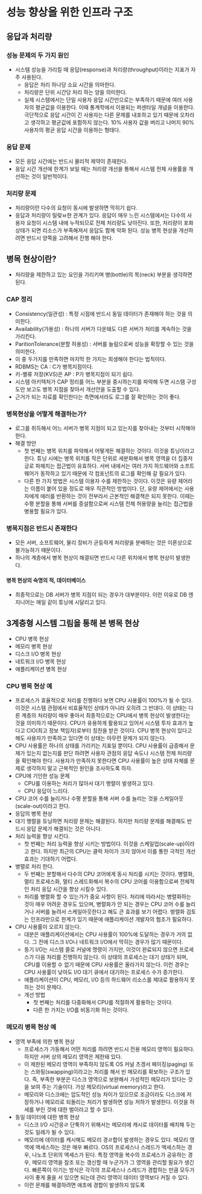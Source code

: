 
# 성능 향상을 위한 인프라 구조

## 응답과 처리량

### 성능 문제의 두 가지 원인
- 시스템 성능을 가리킬 때 응답(response)과 처리량(throughput)이라는 지표가 자주 사용된다.
  - 응답은 처리 하나당 소요 시간을 의마한다.
  - 처리량은 단위 시간당 처리 하는 양을 의미한다.
  - 실제 시스템에서는 단일 사용자 응답 시간만으로는 부족하기 때문에 여러 사용자의 평균값을 이용한다. 이때 통계학에서 이용되는 퍼센타일 개념을 이용한다. 극단적으로 응답 시간이 긴 사용자는 다른 문제를 내포하고 있기 때문에 오차라고 생각하고 평균값에 포함하지 않는다. 10% 사용자 값을 버리고 나머지 90% 사용자의 평균 응답 시간을 이용하는 형태다.

### 응답 문제
- 모든 응답 시간에는 반드시 물리적 제약이 존재한다.
- 응답 시간 개선에 한계가 보일 때는 처리량 개선을 통해서 시스템 전체 사용률을 개선하는 것이 일반적이다.

### 처리량 문제
- 처리량이란 다수의 요청이 동시에 발생하면 막히기 쉽다.
- 응답과 처리량이 밀렂ㅂ한 관계가 있다. 응답이 매우 느린 시스템에서는 다수의 사용자 요청이 시스템 내에 누적되므로 전체 처리량도 낮아진다. 또한, 처리량이 포화 상태가 되면 리소스가 부족해져서 응답도 함께 악화 된다. 성능 병목 현상을 개선하려면 반드시 양쪽을 고려해서 진행 해야 한다.

## 병목 현상이란?
- 처리량을 제한하고 있는 요인을 가리키며 병(bottle)의 목(neck) 부분을 생각하면 된다.

### CAP 정리
- Consistency(일관성) : 특정 시점에 반드시 동일 데이터가 존재해야 하는 것을 의미한다.
- Availability(가용성) : 하나의 서버가 다운돼도 다른 서버가 처리를 계속하는 것을 가리킨다.
- ParitionTolerance(분할 허용성) : 서버를 늘림으로써 성능을 확장할 수 있는 것을 의미한다.
- 이 중 두가지를 만족하면 마지막 한 가지는 희생해야 한다는 법칙이다.
- RDBMS는 CA : C가 병목지점이다.
- 키-벨류 저장(KVS)은 AP : P가 병목지점이 되기 쉽다.
- 시스템 아키텍처가 CAP 정리를 어느 부분을 중시하는지를 파악해 두면 시스템 구성도만 보고도 병목 지점을 찾아서 개선안을 도출할 수 있다.
- 근거가 되는 자료를 확인한다는 측면에서라도 로그를 잘 확인하는 것이 좋다.

### 병목현상을 어떻게 해결하는가?
- 로그를 취득해서 어느 서버가 병목 지점이 되고 있는지를 찾아내는 것부터 시작해야 한다.
- 해결 방안
  - 첫 번째는 병목 위치를 파악해서 어떻게든 해결하는 것이다. 이것을 튜닝이라고 한다. 튜닝 시에는 병목 위치를 작은 단위로 세분화해서 병목 영역을 더 집중저긍로 파헤치는 접근법이 유효하다. 서버 내에서는 여러 가지 하드웨어와 소프트웨어가 동작하고 있기 때문에 각 컴포넌트의 로그를 확인해 갈 필요가 있다.
  - 다른 한 가지 방법은 시스템 이용자 수를 제한하는 것이다. 이것은 유량 제어라는 이름이 붙어 있을 정도로 매우 직관적인 방법이다. 단, 유량 제어에서는 사용자에게 에러를 반환하는 것이 전부라서 근본적인 해결책은 되지 못한다. 이때는 수평 분할을 통해 서버를 증설함으로써 시스템 전체 허용량을 늘리는 접근법을 병용할 필요가 있다.

### 병목지점은 반드시 존재한다
- 모든 서버, 소프트웨어, 물리 장비가 균등하게 처리량을 분배하는 것은 이론상으로 불가능하기 때문이다.
- 하나의 계층에서 병목 현상이 해결되면 반드시 다른 위치에서 병목 현상이 발생한다.

#### 병목 현상의 숙명의 적, 데이터베이스
- 최종적으로는 DB 서버가 병목 지점이 되는 경우가 대부분이다. 이런 이유로 DB 엔지니어는 매일 같이 튜닝에 시달리고 있다.

## 3계층형 시스템 그림을 통해 본 병목 현상
- CPU 병목 현상
- 메모리 병목 현상
- 디스크 I/O 병목 현상
- 네트워크 I/O 병목 현상
- 애플리케이션 병목 현상

### CPU 병목 현상 예
- 프로세스가 효율적으로 처리를 진행하다 보면 CPU 사용률이 100%가 될 수 있다. 이것은 시스템 관점에서 비효율적인 상태가 아니라 오히려 그 반대다. 이 상태는 다른 계층의 처리량이 매우 좋아서 최종적으로는 CPU에서 병목 현상이 발생한다는 것을 의미하기 때문이다. CPU가 유용하게 활용되고 있어서 시스템 투자 효과가 높다고 CIO(최고 정보 책임자)로부터 칭찬을 받은 것이다. CPU 병목 현상이 있다고 해도 사용자가 만족하고 있다면 이 상태는 아무런 문제가 되지 않는다.
- CPU 사용률은 하나의 상태를 가리키는 지표일 뿐이다. CPU 사용률이 급증해서 문제가 있는지 없는지를 판단 하려면 사용자 관점의 응답 속도나 시스템 전체 처리량을 확인해야 한다. 사용자가 만족하지 못한다면 CPU 사용률이 높은 상태 자체를 문제로 생각하지 말고 근복적인 원인을 조사하도록 하자.
- CPU에 기인한 성능 문제
  - CPU를 이용하는 처리가 많아서  대기 행렬이 발생하고 있다.
  - CPU 응답이 느리다.
- CPU 코어 수를 늘리거나 수평 분할을 통해 서버 수를 늘리는 것을 스케일아웃(scale-out)이라고 한다.
- 응답의 병목 현상
 - 대기 행렬을 듀닝하면 처리량 문제는 해결된다. 하지만 처리량 문제를 해결해도 반드시 응답 문제가 해결되는 것은 아니다.
- 처리 능력을 향상 시킨다. 
  - 첫 번째는 처리 능력을 향상 시키는 방법이다. 이것을 스케일업(scale-up)이라고 한다. 하지만 최근의 CPU는 클럭 차이가 크지 않아서 이를 통한 극적인 개선 효과는 기대하기 어렵다.
- 병렬로 처리 한다.
  - 두 번째는 분할해서 다수의 CPU 코어에게 동시 처리를 시키는 것이다. 병렬화, 멀티 프로세스화, 멀티 스레드화해서 복수의 CPU 코어를 이용함으로써 전체적인 처리 응답 시간을 향상 시킬수 있다.
  - 처리를 병렬화 할 수 있는가가 중요 사항이 된다. 처리에 따라서는 병렬화하는 것이 매우 어려운 경우도 있으며, 병렬화가 안 되는 경우는 CPU 코어 수를 늘리거나 서버를 늘려서 스케일아웃한다고 해도 큰 효과를 보기 어렵다. 벙렬화 검토는 인프라만으로 한계가 있기 때문에 애플리케이션 개발자의 협조가 필요하다.
- CPU 사용률이 오르지 않는다.
  - 대분은 애플리케이션에서는 CPU 사용률이 100%에 도달하는 경우가 거의 없다. 그 전에 디스크 I/O나 네트워크 I/O에서 막히는 경우가 많기 때문이다.
  - 동기 I/O는 시스템 콜로 커널에 명령이 가지만, 이것이 완료되지 않으면 프로세스가 다음 처리를 진행하지 않는다. 이 상태의 프로세스는 대기 상태가 되며, CPU를 이용할 수 없기 때문에 CPU 사용률은 올라가지 않는다. 이런 경우는 CPU 사용률이 낮아도 I/O 대기 큐에서 대기하는 프로세스 수가 증가한다.
  - 애플리케이션이 CPU, 메모리, I/O 등의 하드웨어 리소스를 제대로 활용하지 못하는 것이 문제다.
  - 개선 방법
    - 첫 번째는 처리를 다중화해서 CPU를 적절하게 활용하는 것이다.
    - 다른 한 가지는 I/O를 비동기화 하는 것이다.

### 메모리 병목 현상 예
- 영역 부족에 의한 병목 현상
  - 프로세스가 가동해서 어떤 처리를 하려면 반드시 전용 메모리 영역이 필요하다. 하지만 서버 상의 메모리 영역은 제한돼 있다.
  - 이 제한된 메모리 영역이 부족하지 않도록 OS 커널 츠겡서 페이징(paging) 또는 스와핑(swapping)이라고는 처리를 해서 빈 메모리를 확보하는 구조가 있다. 즉, 부족한 부분은 디스크 영역으로 보완해서 가성적인 메모리가 있다는 것을 보여 주는 기술이다. 가상 메모리(virtual memory)라고 한다.
  - 메모리와 디스크에는 압도적인 성능 차이가 있으므로 조금이라도 디스크에 저장하거나 메모리로 되돌리는 처리가 발생하면 성능 저하가 발생한다. 이것을 허세를 부린 것에 대한 벌이라고 할 수 있다.
- 동일 데이터에 대한 병목 현상
  - 디스크 I/O 시간응ㄹ 단툭하기 위해서는 메모리에 캐시로 데이터를 배치해 두는 것도 일례가 될 수 있다.
  - 메모리에 데이터를 캐시해도 메모리 경ㄹ합이 발생하는 경우도 있다. 메모리 영역에 액세스하는 것은 매우 빠르다. OS의 프로세스나 스레드가 액세스하는 경우, 나노초 단위의 액세스가 된다. 특정 영역을 복수의 프로세스가 공유하는 경우, 메모리 영역을 참조 또는 갱신할 때 누군가가 그 영역을 관리할 필요가 생긴다. 빠른쪽이 이기는 방식은 각각의 프로세스나 스레드가 경합하는 만큼 모두가 사이 좋게 줄을 서 있으면 되는데 관리 영역이 데이터 영역보다 커질 수 있다.
  - 이런 문제를 해결하려면 애초에 경합이 발생하지 않도록 

